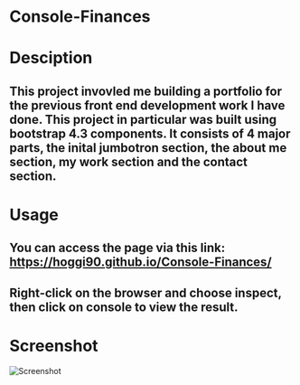 # Console-Finances

# Desciption

## This project invovled me building a portfolio for the previous front end development work I have done. This project in particular was built using bootstrap 4.3 components. It consists of 4 major parts, the inital jumbotron section, the about me section, my work section and the contact section.


# Usage

## You can access the page via this link: https://hoggi90.github.io/Console-Finances/

## Right-click on the browser and choose inspect, then click on console to view the result.

# Screenshot

![Screenshot](./images/screenshot.png)

